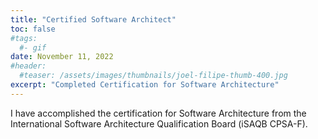 ```yaml
---
title: "Certified Software Architect"
toc: false
#tags:
  #- gif
date: November 11, 2022
#header:
  #teaser: /assets/images/thumbnails/joel-filipe-thumb-400.jpg
excerpt: "Completed Certification for Software Architecture"
---
```


I have accomplished the certification for Software Architecture from the International Software Architecture Qualification Board (iSAQB CPSA-F).

